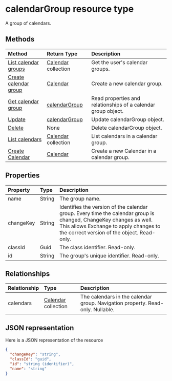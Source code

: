 # calendarGroup resource type

A group of calendars.

## Methods

| Method                                                      | Return Type                        | Description                                                   |
| :---------------------------------------------------------- | :--------------------------------- | :------------------------------------------------------------ |
| [List calendar groups](../api/user_list_calendargroups.md)  | [Calendar](calendar.md) collection | Get the user's calendar groups.                               |
| [Create calendar group](../api/user_post_calendargroups.md) | [Calendar](calendar.md)            | Create a new calendar group.                                  |
| [Get calendar group](../api/calendargroup_get.md)           | [calendarGroup](calendargroup.md)  | Read properties and relationships of a calendar group object. |
| [Update](../api/calendargroup_update.md)                    | [calendarGroup](calendargroup.md)  | Update calendarGroup object.                                  |
| [Delete](../api/calendargroup_delete.md)                    | None                               | Delete calendarGroup object.                                  |
| [List calendars](../api/calendargroup_list_calendars.md)    | [Calendar](calendar.md) collection | List calendars in a calendar group.                           |
| [Create Calendar](../api/calendargroup_post_calendars.md)   | [Calendar](calendar.md)            | Create a new Calendar in a calendar group.                    |

## Properties

| Property  | Type   | Description                                                                                                                                                                                               |
| :-------- | :----- | :-------------------------------------------------------------------------------------------------------------------------------------------------------------------------------------------------------- |
| name      | String | The group name.                                                                                                                                                                                           |
| changeKey | String | Identifies the version of the calendar group. Every time the calendar group is changed, ChangeKey changes as well. This allows Exchange to apply changes to the correct version of the object. Read-only. |
| classId   | Guid   | The class identifier. Read-only.                                                                                                                                                                          |
| id        | String | The group's unique identifier. Read-only.                                                                                                                                                                 |

## Relationships

| Relationship | Type                               | Description                                                                    |
| :----------- | :--------------------------------- | :----------------------------------------------------------------------------- |
| calendars    | [Calendar](calendar.md) collection | The calendars in the calendar group. Navigation property. Read-only. Nullable. |

## JSON representation

Here is a JSON representation of the resource

<!-- {
  "blockType": "resource",
  "optionalProperties": [
    "calendars"
  ],
  "keyProperty": "id",
  "@odata.type": "microsoft.graph.calendarGroup"
}-->

```json
{
  "changeKey": "string",
  "classId": "guid",
  "id": "string (identifier)",
  "name": "string"
}
```

<!-- uuid: 8fcb5dbc-d5aa-4681-8e31-b001d5168d79
2015-10-25 14:57:30 UTC -->

<!-- {
  "type": "#page.annotation",
  "description": "calendarGroup resource",
  "keywords": "",
  "section": "documentation",
  "tocPath": ""
}-->
